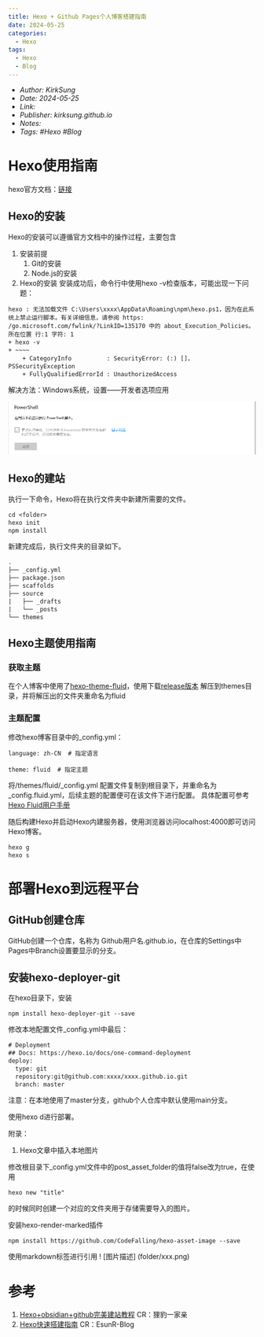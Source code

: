 ```yaml
---
title: Hexo + Github Pages个人博客搭建指南
date: 2024-05-25
categories:
  - Hexo
tags:
  - Hexo
  - Blog
---
```


- *Author: KirkSung*
- *Date: 2024-05-25*
- *Link:* 
- *Publisher: kirksung.github.io*
- *Notes:* 
- *Tags: #Hexo #Blog*

# Hexo使用指南

hexo官方文档：[链接](https://hexo.io/zh-cn/docs/)

## Hexo的安装

Hexo的安装可以遵循官方文档中的操作过程，主要包含

1. 安装前提
	1. Git的安装
	2. Node.js的安装
2. Hexo的安装
		安装成功后，命令行中使用hexo -v检查版本，可能出现一下问题：
```
hexo : 无法加载文件 C:\Users\xxxx\AppData\Roaming\npm\hexo.ps1，因为在此系统上禁止运行脚本。有关详细信息，请参阅 https:
/go.microsoft.com/fwlink/?LinkID=135170 中的 about_Execution_Policies。
所在位置 行:1 字符: 1
+ hexo -v
+ ~~~~
    + CategoryInfo          : SecurityError: (:) []，PSSecurityException
    + FullyQualifiedErrorId : UnauthorizedAccess
```

解决方法：Windows系统，设置——开发者选项应用

![开发者选项设置](Hexo+GithubPages个人博客搭建指南/开发者选项设置.png)

## Hexo的建站

执行一下命令，Hexo将在执行文件夹中新建所需要的文件。
```
cd <folder>
hexo init
npm install
```
新建完成后，执行文件夹的目录如下。
```
.  
├── _config.yml  
├── package.json  
├── scaffolds  
├── source  
|   ├── _drafts  
|   └── _posts  
└── themes
```

## Hexo主题使用指南

### 获取主题

在个人博客中使用了[hexo-theme-fluid](https://github.com/fluid-dev/hexo-theme-fluid)，使用下载[release版本](https://github.com/fluid-dev/hexo-theme-fluid/releases)
解压到themes目录，并将解压出的文件夹重命名为fluid
### 主题配置

修改hexo博客目录中的_config.yml：

```
language: zh-CN  # 指定语言

theme: fluid  # 指定主题
```

将/themes/fluid/_config.yml 配置文件复制到根目录下，并重命名为_config.fluid.yml，后续主题的配置便可在该文件下进行配置。
具体配置可参考[Hexo Fluid用户手册](https://hexo.fluid-dev.com/docs/)

随后构建Hexo并启动Hexo内建服务器，使用浏览器访问localhost:4000即可访问Hexo博客。
```
hexo g
hexo s
```

# 部署Hexo到远程平台

## GitHub创建仓库

GitHub创建一个仓库，名称为 Github用户名.github.io，在仓库的Settings中Pages中Branch设置要显示的分支。

## 安装hexo-deployer-git

在hexo目录下，安装
```
npm install hexo-deployer-git --save
```

修改本地配置文件_config.yml中最后：
```
# Deployment
## Docs: https://hexo.io/docs/one-command-deployment
deploy:
  type: git
  repository:git@github.com:xxxx/xxxx.github.io.git
  branch: master
```

注意：在本地使用了master分支，github个人仓库中默认使用main分支。

使用hexo d进行部署。

附录：
1. Hexo文章中插入本地图片

修改根目录下_config.yml文件中的post_asset_folder的值将false改为true，在使用
```
hexo new "title"
```
的时候同时创建一个对应的文件夹用于存储需要导入的图片。

安装hexo-render-marked插件
```
npm install https://github.com/CodeFalling/hexo-asset-image --save
```

使用markdown标签进行引用
! [图片描述] (folder/xxx.png)



# 参考

1. [Hexo+obsidian+github完美建站教程](https://zhuanlan.zhihu.com/p/613429644?utm_campaign=shareopn&utm_medium=social&utm_psn=1775230951238590464&utm_source=wechat_session) CR：狸豹一家亲
2. [Hexo快速搭建指南](https://blog.esunr.site/2022/06/64163235c30f.html#1-%E5%AE%89%E8%A3%85%E4%B8%8E%E4%BD%BF%E7%94%A8-Hexo) CR：EsunR-Blog


